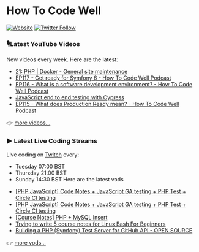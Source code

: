 # How To Code Well

[![Website](https://img.shields.io/twitch/status/howtocodewell?color=pink&label=LIVE%20CODING%20ON%20TWITCH&logoColor=%3D&style=for-the-badge)](https://howtocodewell.net/live)
[![Twitter Follow](https://img.shields.io/twitter/follow/howtocodewell?color=pink&logo=twitter&style=for-the-badge)](https://twitter.com/intent/follow?original_referer=https%3A%2F%2Fgithub.com%2Fhowtocodewell&screen_name=howtocodewell)


### 🎙️Latest YouTube Videos
New videos every week.  Here are the latest:
<!-- YOUTUBE-HTCW:START -->
- [21: PHP | Docker -  General site maintenance](https://www.youtube.com/watch?v=ecHdP2gRy-o)
- [EP117 - Get ready for Symfony 6 - How To Code Well Podcast](https://www.youtube.com/watch?v=9DzVq-yY_Eg)
- [EP116 - What is a software development environment? - How To Code Well Podcast](https://www.youtube.com/watch?v=eEChOR13AzU)
- [JavaScript end to end testing with Cypress](https://www.youtube.com/watch?v=-Hcdzm562BU)
- [EP115 - What does Production Ready mean? - How To Code Well Podcast](https://www.youtube.com/watch?v=3oGcV5QND14)
<!-- YOUTUBE-HTCW:END -->

👉 [more videos...](https://youtube.com/howtocodewell)

### ▶️ Latest Live Coding Streams
Live coding on [Twitch](https://howtocodewell.net/live) every:
- Tuesday 07:00 BST
- Thursday 21:00 BST
- Sunday 14:30 BST
Here are the latest vods

<!-- YOUTUBE-HTCW-LIVE:START -->
- [[PHP JavaScript] Code Notes + JavaScript GA testing + PHP Test + Circle CI testing](https://www.youtube.com/watch?v=sp_d-mmklAA)
- [[PHP JavaScript] Code Notes + JavaScript GA testing + PHP Test + Circle CI testing](https://www.youtube.com/watch?v=DozkziT1Aj4)
- [[Course Notes] PHP + MySQL Insert](https://www.youtube.com/watch?v=Neircjkt4qY)
- [Trying to write 5 course notes for Linux Bash For Beginners](https://www.youtube.com/watch?v=XtNS-2DdmeU)
- [Building a PHP (Symfony) Test Server for GitHub API - OPEN SOURCE](https://www.youtube.com/watch?v=wwFA5xbfJjU)
<!-- YOUTUBE-HTCW-LIVE:END -->

👉 [more vods...](https://youtube.com/howtocodewelllive)